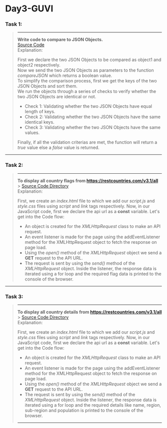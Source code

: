 # Day3-GUVI

### Task 1:

> ---
>
> **Write code to compare to JSON Objects.**  
> [Source Code](comparingTwoJSON.js)  
> Explanation:
>
> First we declare the two JSON Objects to be compared as object1 and object2 respectively.  
> Now we send the two JSON Objects as parameters to the function _compareJSON_ which returns a boolean value.  
> To simplify the comparison process, first we get the keys of the two JSON Objects and sort them.  
> We run the objects through a series of checks to verify whether the two JSON Objects are identical or not.
>
> - Check 1: Validating whether the two JSON Objects have equal length of keys.
> - Check 2: Validating whether the two JSON Objects have the same identical keys.
> - Check 3: Validating whether the two JSON Objects have the same values.
>
> Finally, if all the validation criterias are met, the function will return a _true_ value else a _false_ value is returned.

---

### Task 2:

> ---
>
> **To display all country flags from https://restcountries.com/v3.1/all** > [Source Code Directory](./country%20flags/)  
> Explanation:
>
> First, we create an _index.html_ file to which we add our _script.js_ and _style.css_ files using _script_ and _link_ tags respectively.
> Now, in our JavaScript code, first we declare the api url as a **const** variable.
> Let's get into the Code flow:
>
> - An object is created for the _XMLHttpRequest_ class to make an API request.
> - An event listener is made for the page using the addEventListener method for the XMLHttpRequest object to fetch the response on page load.
> - Using the _open()_ method of the _XMLHttpRequest_ object we send a **GET** request to the API URL.
> - The request is sent by using the _send()_ method of the _XMLHttpRequest_ object.
>   Inside the listener, the response data is iterated using a for loop and the required flag data is printed to the console of the browser.

---

### Task 3:

> ---
>
> **To display all country details from https://restcountries.com/v3.1/all** > [Source Code Directory](./country%20details/)  
> Explanation:
>
> First, we create an _index.html_ file to which we add our _script.js_ and _style.css_ files using _script_ and _link_ tags respectively.
> Now, in our JavaScript code, first we declare the api url as a **const** variable.
> Let's get into the Code flow:
>
> - An object is created for the _XMLHttpRequest_ class to make an API request.
> - An event listener is made for the page using the addEventListener method for the XMLHttpRequest object to fetch the response on page load.
> - Using the _open()_ method of the _XMLHttpRequest_ object we send a **GET** request to the API URL.
> - The request is sent by using the _send()_ method of the _XMLHttpRequest_ object.
>   Inside the listener, the response data is iterated using a for loop and the required details like name, region, sub-region and population is printed to the console of the browser.
>
> ---
